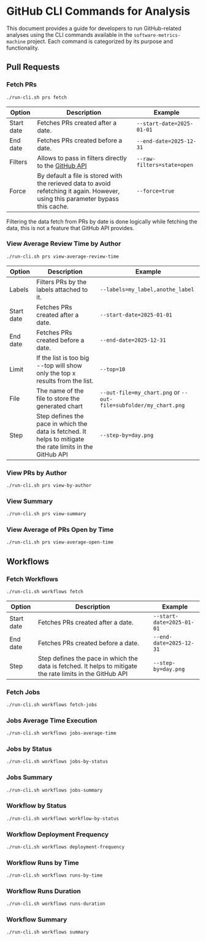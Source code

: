 # GitHub CLI Commands for Analysis

This document provides a guide for developers to run GitHub-related analyses using the CLI commands available in the
`software-metrics-machine` project. Each command is categorized by its purpose and functionality.

## Pull Requests

### Fetch PRs

```bash
./run-cli.sh prs fetch
```

| Option         | Description                         | Example                  |
|----------------|-------------------------------------|--------------------------|
| Start date     | Fetches PRs created after a date.   | `--start-date=2025-01-01`|
| End date       | Fetches PRs created before a date.  | `--end-date=2025-12-31`  |
| Filters       | Allows to pass in filters directly to the [GitHub API](https://docs.github.com/en/rest/pulls/pulls#list-pull-requests)  | `--raw-filters=state=open`  |
| Force       | By default a file is stored with the rerieved data to avoid refetching it again. However, using this parameter bypass this cache. | `--force=true`  |

Filtering the data fetch from PRs by date is done logically while fetching the data, this is not a feature that GitHub
API provides.

### View Average Review Time by Author

```bash
./run-cli.sh prs view-average-review-time
```

| Option         | Description                          | Example                  |
|----------------|--------------------------------------|--------------------------|
| Labels         | Filters PRs by the labels attached to it.      | `--labels=my_label,anothe_label`       |
| Start date     | Fetches PRs created after a date.   | `--start-date=2025-01-01`     |
| End date       | Fetches PRs created before a date.  | `--end-date=2025-12-31`     |
| Limit          | If the list is too big --top will show only the top x results from the list.  | `--top=10`     |
| File           | The name of the file to store the generated chart  | `--out-file=my_chart.png` or   `--out-file=subfolder/my_chart.png`   |
| Step           | Step defines the pace in which the data is fetched. It helps to mitigate the rate limits in the GitHub API | `--step-by=day.png` |

### View PRs by Author

```bash
./run-cli.sh prs view-by-author
```

### View Summary

```bash
./run-cli.sh prs view-summary
```

### View Average of PRs Open by Time

```bash
./run-cli.sh prs view-average-open-time
```

## Workflows

### Fetch Workflows

```bash
./run-cli.sh workflows fetch
```

| Option         | Description                          | Example                  |
|----------------|--------------------------------------|--------------------------|
| Start date     | Fetches PRs created after a date.   | `--start-date=2025-01-01`     |
| End date       | Fetches PRs created before a date.  | `--end-date=2025-12-31`     |
| Step           | Step defines the pace in which the data is fetched. It helps to mitigate the rate limits in the GitHub API | `--step-by=day.png` |

### Fetch Jobs

```bash
./run-cli.sh workflows fetch-jobs
```

### Jobs Average Time Execution

```bash
./run-cli.sh workflows jobs-average-time
```

### Jobs by Status

```bash
./run-cli.sh workflows jobs-by-status
```

### Jobs Summary

```bash
./run-cli.sh workflows jobs-summary
```

### Workflow by Status

```bash
./run-cli.sh workflows workflow-by-status
```

### Workflow Deployment Frequency

```bash
./run-cli.sh workflows deployment-frequency
```

### Workflow Runs by Time

```bash
./run-cli.sh workflows runs-by-time
```

### Workflow Runs Duration

```bash
./run-cli.sh workflows runs-duration
```

### Workflow Summary

```bash
./run-cli.sh workflows summary
```
